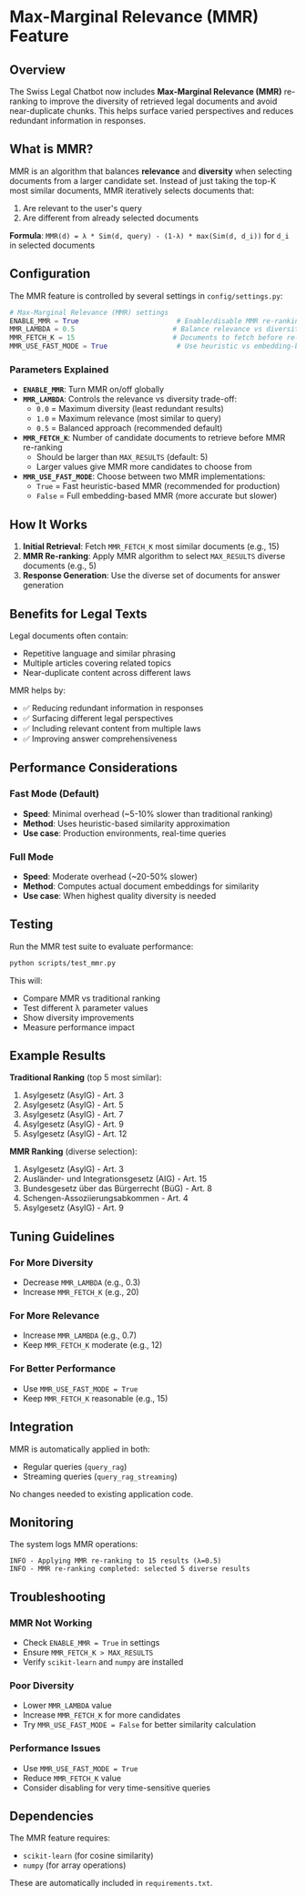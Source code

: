 # Max-Marginal Relevance (MMR) Feature

## Overview

The Swiss Legal Chatbot now includes **Max-Marginal Relevance (MMR)** re-ranking to improve the diversity of retrieved legal documents and avoid near-duplicate chunks. This helps surface varied perspectives and reduces redundant information in responses.

## What is MMR?

MMR is an algorithm that balances **relevance** and **diversity** when selecting documents from a larger candidate set. Instead of just taking the top-K most similar documents, MMR iteratively selects documents that:

1. Are relevant to the user's query
2. Are different from already selected documents

**Formula**: `MMR(d) = λ * Sim(d, query) - (1-λ) * max(Sim(d, d_i))` for `d_i` in selected documents

## Configuration

The MMR feature is controlled by several settings in `config/settings.py`:

```python
# Max-Marginal Relevance (MMR) settings
ENABLE_MMR = True                        # Enable/disable MMR re-ranking
MMR_LAMBDA = 0.5                        # Balance relevance vs diversity (0.0-1.0)
MMR_FETCH_K = 15                        # Documents to fetch before re-ranking
MMR_USE_FAST_MODE = True                 # Use heuristic vs embedding-based MMR
```

### Parameters Explained

- **`ENABLE_MMR`**: Turn MMR on/off globally
- **`MMR_LAMBDA`**: Controls the relevance vs diversity trade-off:
  - `0.0` = Maximum diversity (least redundant results)
  - `1.0` = Maximum relevance (most similar to query)
  - `0.5` = Balanced approach (recommended default)
- **`MMR_FETCH_K`**: Number of candidate documents to retrieve before MMR re-ranking
  - Should be larger than `MAX_RESULTS` (default: 5)
  - Larger values give MMR more candidates to choose from
- **`MMR_USE_FAST_MODE`**: Choose between two MMR implementations:
  - `True` = Fast heuristic-based MMR (recommended for production)
  - `False` = Full embedding-based MMR (more accurate but slower)

## How It Works

1. **Initial Retrieval**: Fetch `MMR_FETCH_K` most similar documents (e.g., 15)
2. **MMR Re-ranking**: Apply MMR algorithm to select `MAX_RESULTS` diverse documents (e.g., 5)
3. **Response Generation**: Use the diverse set of documents for answer generation

## Benefits for Legal Texts

Legal documents often contain:
- Repetitive language and similar phrasing
- Multiple articles covering related topics
- Near-duplicate content across different laws

MMR helps by:
- ✅ Reducing redundant information in responses
- ✅ Surfacing different legal perspectives
- ✅ Including relevant content from multiple laws
- ✅ Improving answer comprehensiveness

## Performance Considerations

### Fast Mode (Default)
- **Speed**: Minimal overhead (~5-10% slower than traditional ranking)
- **Method**: Uses heuristic-based similarity approximation
- **Use case**: Production environments, real-time queries

### Full Mode
- **Speed**: Moderate overhead (~20-50% slower)
- **Method**: Computes actual document embeddings for similarity
- **Use case**: When highest quality diversity is needed

## Testing

Run the MMR test suite to evaluate performance:

```bash
python scripts/test_mmr.py
```

This will:
- Compare MMR vs traditional ranking
- Test different λ parameter values
- Show diversity improvements
- Measure performance impact

## Example Results

**Traditional Ranking** (top 5 most similar):
1. Asylgesetz (AsylG) - Art. 3
2. Asylgesetz (AsylG) - Art. 5
3. Asylgesetz (AsylG) - Art. 7
4. Asylgesetz (AsylG) - Art. 9
5. Asylgesetz (AsylG) - Art. 12

**MMR Ranking** (diverse selection):
1. Asylgesetz (AsylG) - Art. 3
2. Ausländer- und Integrationsgesetz (AIG) - Art. 15
3. Bundesgesetz über das Bürgerrecht (BüG) - Art. 8
4. Schengen-Assoziierungsabkommen - Art. 4
5. Asylgesetz (AsylG) - Art. 9

## Tuning Guidelines

### For More Diversity
- Decrease `MMR_LAMBDA` (e.g., 0.3)
- Increase `MMR_FETCH_K` (e.g., 20)

### For More Relevance
- Increase `MMR_LAMBDA` (e.g., 0.7)
- Keep `MMR_FETCH_K` moderate (e.g., 12)

### For Better Performance
- Use `MMR_USE_FAST_MODE = True`
- Keep `MMR_FETCH_K` reasonable (e.g., 15)

## Integration

MMR is automatically applied in both:
- Regular queries (`query_rag`)
- Streaming queries (`query_rag_streaming`)

No changes needed to existing application code.

## Monitoring

The system logs MMR operations:

```
INFO - Applying MMR re-ranking to 15 results (λ=0.5)
INFO - MMR re-ranking completed: selected 5 diverse results
```

## Troubleshooting

### MMR Not Working
- Check `ENABLE_MMR = True` in settings
- Ensure `MMR_FETCH_K > MAX_RESULTS`
- Verify `scikit-learn` and `numpy` are installed

### Poor Diversity
- Lower `MMR_LAMBDA` value
- Increase `MMR_FETCH_K` for more candidates
- Try `MMR_USE_FAST_MODE = False` for better similarity calculation

### Performance Issues
- Use `MMR_USE_FAST_MODE = True`
- Reduce `MMR_FETCH_K` value
- Consider disabling for very time-sensitive queries

## Dependencies

The MMR feature requires:
- `scikit-learn` (for cosine similarity)
- `numpy` (for array operations)

These are automatically included in `requirements.txt`. 